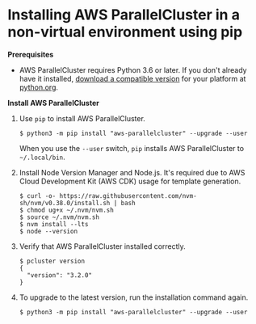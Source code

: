 # Installing AWS ParallelCluster in a non\-virtual environment using pip<a name="install-v3-pip"></a>

**Prerequisites**
+ AWS ParallelCluster requires Python 3\.6 or later\. If you don't already have it installed, [download a compatible version](https://www.python.org/downloads/) for your platform at [python\.org](https://www.python.org/)\.

**Install AWS ParallelCluster**

1. Use `pip` to install AWS ParallelCluster\.

   ```
   $ python3 -m pip install "aws-parallelcluster" --upgrade --user
   ```

   When you use the `--user` switch, `pip` installs AWS ParallelCluster to `~/.local/bin`\. 

1. Install Node Version Manager and Node\.js\. It's required due to AWS Cloud Development Kit \(AWS CDK\) usage for template generation\.

   ```
   $ curl -o- https://raw.githubusercontent.com/nvm-sh/nvm/v0.38.0/install.sh | bash
   $ chmod ug+x ~/.nvm/nvm.sh
   $ source ~/.nvm/nvm.sh
   $ nvm install --lts
   $ node --version
   ```

1. Verify that AWS ParallelCluster installed correctly\.

   ```
   $ pcluster version
   {
     "version": "3.2.0"
   }
   ```

1. To upgrade to the latest version, run the installation command again\.

   ```
   $ python3 -m pip install "aws-parallelcluster" --upgrade --user
   ```